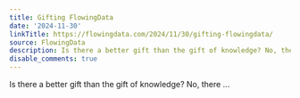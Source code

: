 ```yaml
---
title: Gifting FlowingData
date: '2024-11-30'
linkTitle: https://flowingdata.com/2024/11/30/gifting-flowingdata/
source: FlowingData
description: Is there a better gift than the gift of knowledge? No, there ...
disable_comments: true
---
```

Is there a better gift than the gift of knowledge? No, there ...